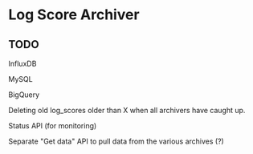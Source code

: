 # Log Score Archiver

## TODO

InfluxDB

MySQL

BigQuery

Deleting old log_scores older than X when all archivers have caught up.

Status API (for monitoring)

Separate "Get data" API to pull data from the various archives (?)
